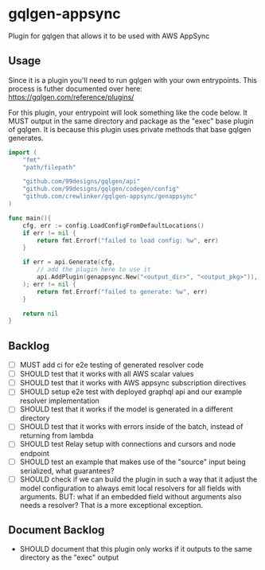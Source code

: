 # gqlgen-appsync

Plugin for gqlgen that allows it to be used with AWS AppSync

## Usage

Since it is a plugin you'll need to run gqlgen with your own entrypoints. This process is
futher documented over here: https://gqlgen.com/reference/plugins/

For this plugin, your entrypoint will look something like the code below. It MUST output
in the same directory and package as the "exec" base plugin of gqlgen. It is because this
plugin uses private methods that base gqlgen generates.

```Go
import (
	"fmt"
	"path/filepath"

	"github.com/99designs/gqlgen/api"
	"github.com/99designs/gqlgen/codegen/config"
	"github.com/crewlinker/gqlgen-appsync/genappsync"
)

func main(){
	cfg, err := config.LoadConfigFromDefaultLocations()
	if err != nil {
		return fmt.Errorf("failed to load config: %w", err)
	}

	if err = api.Generate(cfg,
        // add the plugin here to use it
		api.AddPlugin(genappsync.New("<output_dir>", "<output_pkg>")),
	); err != nil {
		return fmt.Errorf("failed to generate: %w", err)
	}

	return nil
}
```

## Backlog

- [ ] MUST add ci for e2e testing of generated resolver code
- [ ] SHOULD test that it works with all AWS scalar values
- [ ] SHOULD test that it works with AWS appsync subscription directives
- [ ] SHOULD setup e2e test with deployed graphql api and our example resolver implementation
- [ ] SHOULD test that it works if the model is generated in a different directory
- [ ] SHOULD test that it works with errors inside of the batch, instead of returning from lambda
- [ ] SHOULD test Relay setup with connections and cursors and node endpoint
- [ ] SHOULD test an example that makes use of the "source" input being serialized, what guarantees?
- [ ] SHOULD check if we can build the plugin in such a way that it adjust the model configuration to always
      emit local resolvers for all fields with arguments. BUT: what if an embedded field without arguments
      also needs a resolver? That is a more exceptional exception.

## Document Backlog

- SHOULD document that this plugin only works if it outputs to the same directory as the "exec" output
